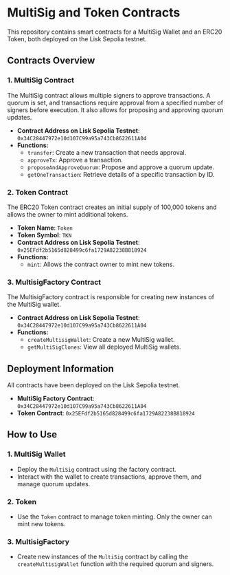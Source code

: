 

# MultiSig and Token Contracts

This repository contains smart contracts for a MultiSig Wallet and an ERC20 Token, both deployed on the Lisk Sepolia testnet.

## Contracts Overview

### 1. **MultiSig Contract**
The MultiSig contract allows multiple signers to approve transactions. A quorum is set, and transactions require approval from a specified number of signers before execution. It also allows for proposing and approving quorum updates.

- **Contract Address on Lisk Sepolia Testnet**: `0x34C28447972e10d107C99a95a743Cb8622611A04`
- **Functions:**
  - `transfer`: Create a new transaction that needs approval.
  - `approveTx`: Approve a transaction.
  - `proposeAndApproveQuorum`: Propose and approve a quorum update.
  - `getOneTransaction`: Retrieve details of a specific transaction by ID.

### 2. **Token Contract**
The ERC20 Token contract creates an initial supply of 100,000 tokens and allows the owner to mint additional tokens.

- **Token Name**: `Token`
- **Token Symbol**: `TKN`
- **Contract Address on Lisk Sepolia Testnet**: `0x25EFdf2b5165d828499c6fa1729A82238B818924`
- **Functions:**
  - `mint`: Allows the contract owner to mint new tokens.

### 3. **MultisigFactory Contract**
The MultisigFactory contract is responsible for creating new instances of the MultiSig wallet.

- **Contract Address on Lisk Sepolia Testnet**: `0x34C28447972e10d107C99a95a743Cb8622611A04`
- **Functions:**
  - `createMultisigWallet`: Create a new MultiSig wallet.
  - `getMultiSigClones`: View all deployed MultiSig wallets.

## Deployment Information

All contracts have been deployed on the Lisk Sepolia testnet.

- **MultiSig Factory Contract**: `0x34C28447972e10d107C99a95a743Cb8622611A04`
- **Token Contract**: `0x25EFdf2b5165d828499c6fa1729A82238B818924`

## How to Use

### 1. **MultiSig Wallet**
- Deploy the `MultiSig` contract using the factory contract.
- Interact with the wallet to create transactions, approve them, and manage quorum updates.

### 2. **Token**
- Use the `Token` contract to manage token minting. Only the owner can mint new tokens.

### 3. **MultisigFactory**
- Create new instances of the `MultiSig` contract by calling the `createMultisigWallet` function with the required quorum and signers.

